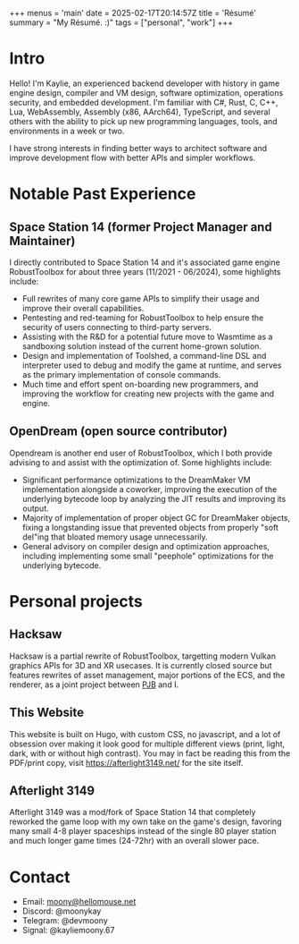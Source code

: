 +++
menus = 'main'
date = 2025-02-17T20:14:57Z
title = 'Résumé'
summary = "My Résumé. :)"
tags = ["personal", "work"]
+++

# Intro
Hello! I'm Kaylie, an experienced backend developer with history in game engine design, compiler and VM design, software optimization, operations security, and embedded development.
I'm familiar with C#, Rust, C, C++, Lua, WebAssembly, Assembly (x86, AArch64), TypeScript, and several others with the ability to pick up new programming languages, tools, and environments in a week or two.

I have strong interests in finding better ways to architect software and improve development flow with better APIs and simpler workflows.

# Notable Past Experience
## Space Station 14 (former Project Manager and Maintainer)
I directly contributed to Space Station 14 and it's associated game engine RobustToolbox for about three years (11/2021 - 06/2024), some highlights include:
- Full rewrites of many core game APIs to simplify their usage and improve their overall capabilities.
- Pentesting and red-teaming for RobustToolbox to help ensure the security of users connecting to third-party servers.
- Assisting with the R&D for a potential future move to Wasmtime as a sandboxing solution instead of the current home-grown solution.
- Design and implementation of Toolshed, a command-line DSL and interpreter used to debug and modify the game at runtime, and serves as the primary implementation of console commands.
- Much time and effort spent on-boarding new programmers, and improving the workflow for creating new projects with the game and engine.
## OpenDream (open source contributor)
Opendream is another end user of RobustToolbox, which I both provide advising to and assist with the optimization of. Some highlights include:
- Significant performance optimizations to the DreamMaker VM implementation alongside a coworker, improving the execution of the underlying bytecode loop by analyzing the JIT results and improving its output.
- Majority of implementation of proper object GC for DreamMaker objects, fixing a longstanding issue that prevented objects from properly "soft del"ing that bloated memory usage unnecessarily.
- General advisory on compiler design and optimization approaches, including implementing some small "peephole" optimizations for the underlying bytecode.

# Personal projects
## Hacksaw
Hacksaw is a partial rewrite of RobustToolbox, targetting modern Vulkan graphics APIs for 3D and XR usecases. It is currently closed source but features rewrites of asset management, major portions of the ECS, and the renderer, as a joint project between [PJB](https://slugcat.systems/) and I.
## This Website
This website is built on Hugo, with custom CSS, no javascript, and a lot of obsession over making it look good for multiple different views (print, light, dark, with or without high contrast).
You may in fact be reading this from the PDF/print copy, visit https://afterlight3149.net/ for the site itself.
## Afterlight 3149
Afterlight 3149 was a mod/fork of Space Station 14 that completely reworked the game loop with my own take on the game's design, favoring many small 4-8 player spaceships instead of the single 80 player station and much longer game times (24-72hr) with an overall slower pace.

# Contact
- Email: moony@hellomouse.net
- Discord: @moonykay
- Telegram: @devmoony
- Signal: @kayliemoony.67